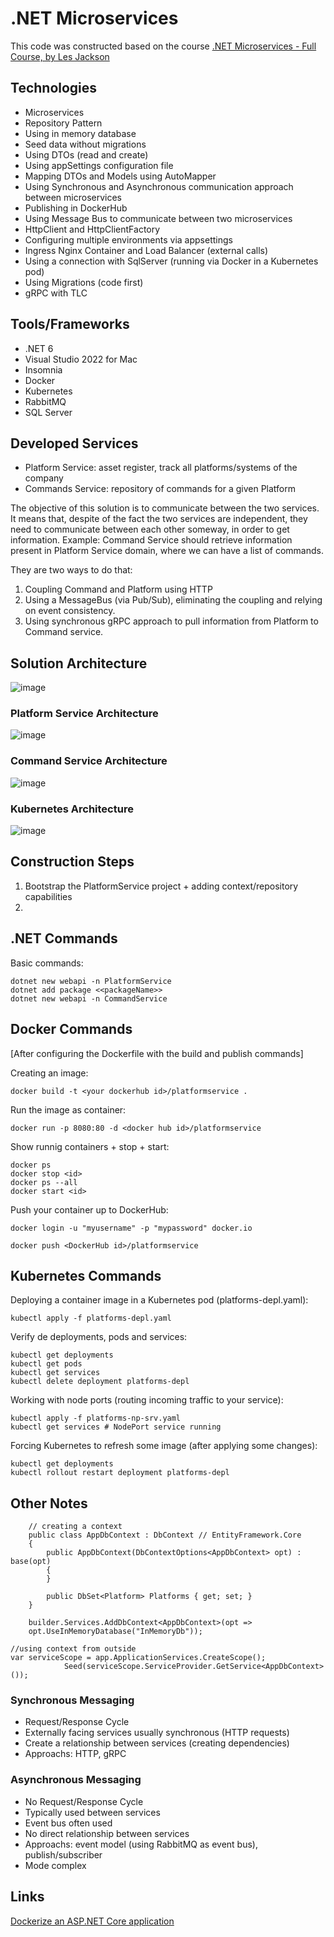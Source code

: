 # .NET Microservices

This code was constructed based on the course [.NET Microservices - Full Course, by Les Jackson](https://www.youtube.com/watch?v=DgVjEo3OGBI&t=35062s)

## Technologies

- Microservices
- Repository Pattern
- Using in memory database
- Seed data without migrations
- Using DTOs (read and create)
- Using appSettings configuration file
- Mapping DTOs and Models using AutoMapper
- Using Synchronous and Asynchronous communication approach between microservices
- Publishing in DockerHub
- Using Message Bus to communicate between two microservices
- HttpClient and HttpClientFactory
- Configuring multiple environments via appsettings
- Ingress Nginx Container and Load Balancer (external calls)    
- Using a connection with SqlServer (running via Docker in a Kubernetes pod)
- Using Migrations (code first)    
- gRPC with TLC


## Tools/Frameworks

- .NET 6
- Visual Studio 2022 for Mac
- Insomnia
- Docker
- Kubernetes
- RabbitMQ
- SQL Server

## Developed Services

- Platform Service: asset register, track all platforms/systems of the company
- Commands Service: repository of commands for a given Platform

The objective of this solution is to communicate between the two services. It means that, despite of the fact the two services are independent, they need to communicate between each other someway, in order to get information. Example: Command Service should retrieve information present in Platform Service domain, where we can have a list of commands.

They are two ways to do that: 
1. Coupling Command and Platform using HTTP
2. Using a MessageBus (via Pub/Sub), eliminating the coupling and relying on event consistency.
3. Using synchronous gRPC approach to pull information from Platform to Command service.

## Solution Architecture

![image](https://github.com/fabioono25/projects_net/blob/main/MicroservicesCommunication/Assets/SolutionArchitecture3.png)

### Platform Service Architecture

![image](https://github.com/fabioono25/projects_net/blob/main/MicroservicesCommunication/Assets/PlatformServiceArchitecture.png)

### Command Service Architecture

![image](https://github.com/fabioono25/projects_net/blob/main/MicroservicesCommunication/Assets/CommandServiceArchitecture.png)

### Kubernetes Architecture

![image](https://github.com/fabioono25/projects_net/blob/main/MicroservicesCommunication/Assets/KubernetesArchitecture.png)


## Construction Steps

1. Bootstrap the PlatformService project + adding context/repository capabilities
2. 

## .NET Commands

Basic commands:

```
dotnet new webapi -n PlatformService
dotnet add package <<packageName>>
dotnet new webapi -n CommandService
```


## Docker Commands

[After configuring the Dockerfile with the build and publish commands]

Creating an image:

```
docker build -t <your dockerhub id>/platformservice .
```

Run the image as container:

```
docker run -p 8080:80 -d <docker hub id>/platformservice
```

Show runnig containers + stop + start:

```
docker ps
docker stop <id>
docker ps --all
docker start <id>
```

Push your container up to DockerHub:

```
docker login -u "myusername" -p "mypassword" docker.io

docker push <DockerHub id>/platformservice
```


## Kubernetes Commands


Deploying a container image in a Kubernetes pod (platforms-depl.yaml):

```
kubectl apply -f platforms-depl.yaml
```

Verify de deployments, pods and services:

```
kubectl get deployments
kubectl get pods
kubectl get services
kubectl delete deployment platforms-depl
```

Working with node ports (routing incoming traffic to your service):

```
kubectl apply -f platforms-np-srv.yaml
kubectl get services # NodePort service running
```

Forcing Kubernetes to refresh some image (after applying some changes):
```
kubectl get deployments
kubectl rollout restart deployment platforms-depl
```


## Other Notes

```
	// creating a context
    public class AppDbContext : DbContext // EntityFramework.Core
    {
        public AppDbContext(DbContextOptions<AppDbContext> opt) : base(opt)
        {
        }

        public DbSet<Platform> Platforms { get; set; }
    }

    builder.Services.AddDbContext<AppDbContext>(opt =>
    opt.UseInMemoryDatabase("InMemoryDb"));
```

```
//using context from outside
var serviceScope = app.ApplicationServices.CreateScope();
            Seed(serviceScope.ServiceProvider.GetService<AppDbContext>());
```


### Synchronous Messaging

- Request/Response Cycle
- Externally facing services usually synchronous (HTTP requests)
- Create a relationship between services (creating dependencies)
- Approachs: HTTP, gRPC

### Asynchronous Messaging

- No Request/Response Cycle
- Typically used between services
- Event bus often used
- No direct relationship between services
- Approachs: event model (using RabbitMQ as event bus), publish/subscriber
- Mode complex


## Links

[Dockerize an ASP.NET Core application](https://docs.docker.com/samples/dotnetcore/)









